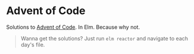 Advent of Code
==============

Solutions to [Advent of Code](https://adventofcode.com). In Elm. Because why not.

> Wanna get the solutions? Just run `elm reactor` and navigate to each day's file.